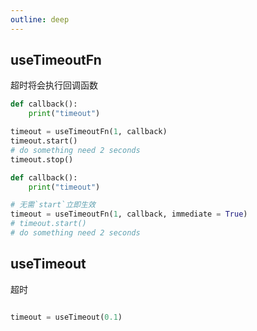 ```yaml
---
outline: deep
---
```


## useTimeoutFn

超时将会执行回调函数

```python
def callback():
    print("timeout")

timeout = useTimeoutFn(1, callback)
timeout.start()
# do something need 2 seconds
timeout.stop()

```


```python
def callback():
    print("timeout")

# 无需`start`立即生效
timeout = useTimeoutFn(1, callback, immediate = True)
# timeout.start()
# do something need 2 seconds

```

## useTimeout

超时

```python

timeout = useTimeout(0.1)
```
